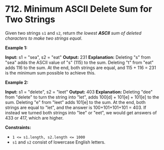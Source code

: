 # 712. Minimum ASCII Delete Sum for Two Strings

Given two strings `s1` and `s2`, return _the lowest **ASCII** sum of deleted characters to make two strings equal_.

**Example 1:**

**Input:** s1 = "sea", s2 = "eat"
**Output:** 231
**Explanation:** Deleting "s" from "sea" adds the ASCII value of "s" (115) to the sum.
Deleting "t" from "eat" adds 116 to the sum.
At the end, both strings are equal, and 115 + 116 = 231 is the minimum sum possible to achieve this.

**Example 2:**

**Input:** s1 = "delete", s2 = "leet"
**Output:** 403
**Explanation:** Deleting "dee" from "delete" to turn the string into "let",
adds 100[d] + 101[e] + 101[e] to the sum.
Deleting "e" from "leet" adds 101[e] to the sum.
At the end, both strings are equal to "let", and the answer is 100+101+101+101 = 403.
If instead we turned both strings into "lee" or "eet", we would get answers of 433 or 417, which are higher.

**Constraints:**

- `1 <= s1.length, s2.length <= 1000`
- `s1` and `s2` consist of lowercase English letters.